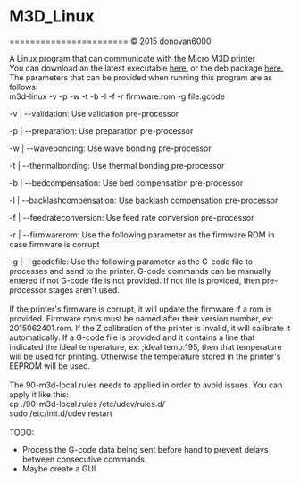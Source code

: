 # M3D_Linux
=======================
© 2015 donovan6000

A Linux program that can communicate with the Micro M3D printer
<br>
You can download an the latest executable <a href="https://www.exploitkings.com/public/m3d-linux-V0.6.zip">here.</a> or the deb package <a href="https://www.exploitkings.com/public/m3d-linux-V0.6.deb">here.</a>
<br>
The parameters that can be provided when running this program are as follows:
<br>
m3d-linux -v -p -w -t -b -l -f -r firmware.rom -g file.gcode

-v | --validation: Use validation pre-processor

-p | --preparation: Use preparation pre-processor

-w | --wavebonding: Use wave bonding pre-processor

-t | --thermalbonding: Use thermal bonding pre-processor

-b | --bedcompensation: Use bed compensation pre-processor

-l | --backlashcompensation: Use backlash compensation pre-processor

-f | --feedrateconversion: Use feed rate conversion pre-processor

-r | --firmwarerom: Use the following parameter as the firmware ROM in case firmware is corrupt

-g | --gcodefile: Use the following parameter as the G-code file to processes and send to the printer. G-code commands can be manually entered if not G-code file is not provided. If not file is provided, then pre-processor stages aren't used.
<br>
<br>
If the printer's firmware is corrupt, it will update the firmware if a rom is provided. Firmware roms must be named after their version number, ex: 2015062401.rom. If the Z calibration of the printer is invalid, it will calibrate it automatically. If a G-code file is provided and it contains a line that indicated the ideal temperature, ex: ;ideal temp:195, then that temperature will be used for printing. Otherwise the temperature stored in the printer's EEPROM will be used.
<br>
<br>
The 90-m3d-local.rules needs to applied in order to avoid issues. You can apply it like this:
<br>
cp ./90-m3d-local.rules /etc/udev/rules.d/
<br>
sudo /etc/init.d/udev restart
<br>
<br>
TODO:
* Process the G-code data being sent before hand to prevent delays between consecutive commands
* Maybe create a GUI
